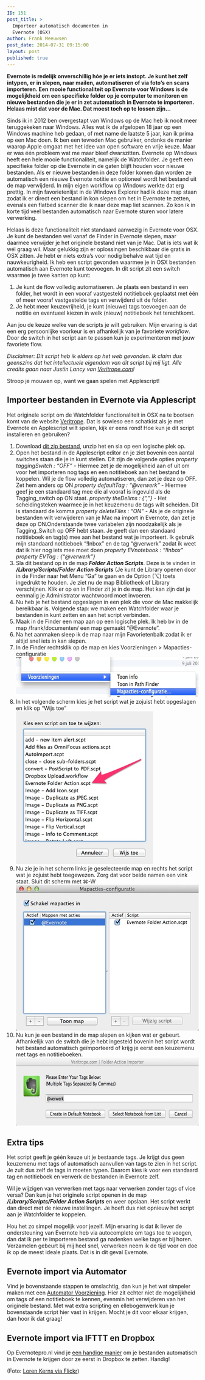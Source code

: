 ```yaml
---
ID: 151
post_title: >
  Importeer automatisch documenten in
  Evernote (OSX)
author: Frank Meeuwsen
post_date: 2014-07-31 09:15:00
layout: post
published: true
---
```

<strong>Evernote is redelijk onverschillig hóe je er iets instopt. Je kunt het zelf intypen, er in slepen, naar mailen, automatiseren of via foto’s en scans importeren. Een mooie functionaliteit op Evernote voor Windows is de mogelijkheid om een specifieke folder op je computer te monitoren en nieuwe bestanden die je er in zet automatisch in Evernote te importeren. Helaas mist dat voor de Mac. Dat moest toch op te lossen zijn…</strong>

<!--more-->

Sinds ik in 2012 ben overgestapt van Windows op de Mac heb ik nooit meer teruggekeken naar Windows. Alles wat ik de afgelopen 18 jaar op een Windows machine heb gedaan, of met name de laatste 5 jaar, kan ik prima op een Mac doen. Ik ben een tevreden Mac gebruiker, ondanks de manier waarop Apple omgaat met het idee van open software en vrije keuze.
Maar er was één probleem wat me maar bleef dwarszitten. Evernote op Windows heeft een hele mooie functionaliteit, namelijk de Watchfolder. Je geeft een specifieke folder op die Evernote in de gaten blijft houden voor nieuwe bestanden. Als er nieuwe bestanden in deze folder komen dan worden ze automatisch een nieuwe Evernote notitie en optioneel wordt het bestand uit de map verwijderd. In mijn eigen workflow op Windows werkte dat erg prettig. In mijn favorietenlijst in de Windows Explorer had ik deze map staan zodat ik er direct een bestand in kon slepen om het in Evernote te zetten, evenals een flatbed scanner die ik naar deze map liet scannen. Zo kon ik in korte tijd veel bestanden automatisch naar Evernote sturen voor latere verwerking.

Helaas is deze functionaliteit niet standaard aanwezig in Evernote voor OSX. Je kunt de bestanden wel vanaf de Finder in Evernote slepen, maar daarmee verwijder je het originele bestand niet van je Mac. Dat is iets wat ik wél graag wil. Maar gelukkig zijn er oplossingen beschikbaar die gratis in OSX zitten. Je hebt er niets extra’s voor nodig behalve wat tijd en nauwkeurigheid. Ik heb een script gevonden waarmee je in OSX bestanden automatisch aan Evernote kunt toevoegen. In dit script zit een switch waarmee je twee kanten op kunt:
<ol>
	<li>Je kunt de flow volledig automatiseren. Je plaats een bestand in een folder, het wordt in een vooraf vastgesteld notitieboek geplaatst met één of meer vooraf vastgestelde tags en verwijderd uit de folder.</li>
	<li>Je hebt meer keuzevrijheid, je kunt (nieuwe) tags toevoegen aan de notitie en eventueel kiezen in welk (nieuw) notitieboek het terechtkomt.</li>
</ol>
Aan jou de keuze welke van de scripts je wilt gebruiken. Mijn ervaring is dat een erg persoonlijke voorkeur is en afhankelijk van je favoriete <em>workflow</em>. Door de switch in het script aan te passen kun je experimenteren met jouw favoriete flow.

<em>Disclaimer: Dit script heb ik elders op het web gevonden. Ik claim dus geenszins dat het intellectuele eigendom van dit script bij mij ligt. Alle credits gaan naar Justin Lancy van <a href="http://veritrope.com/">Veritrope.com</a>!</em>

Stroop je mouwen op, want we gaan spelen met Applescript!
<h2 id="importeerbestandeninevernoteviaapplescript">Importeer bestanden in Evernote via Applescript</h2>
Het originele script om de Watchfolder functionaliteit in OSX na te bootsen komt van de website <a href="http://veritrope.com/tech/evernote-desktop-folder/">Veritrope</a>. Dat is sowieso een schatkist als je met Evernote en Applescript wilt spelen, kijk er eens rond! Hoe kun je dit script installeren en gebruiken?
<ol>
	<li>Download <a href="http://allesonthouden.nl/wp-content/uploads/2014/07/Evernote_Folder_Action_Files.zip">dit zip bestand</a>, unzip het en sla op een logische plek op.</li>
	<li>Open het bestand in de Applescript editor en je ziet bovenin een aantal switches staan die je in kunt stellen. Dit zijn de volgende opties
<em>property taggingSwitch : “OFF”</em> - Hiermee zet je de mogelijkheid aan of uit om voor het importeren nog tags en een notitieboek aan het bestand te koppelen. Wil je de flow volledig automatiseren, dan zet je deze op OFF. Zet hem anders op ON
<em>property defaultTag : “@verwerk”</em> - Hiermee geef je een standaard tag mee die al vooraf is ingevuld als de Tagging_switch op ON staat.
<em>property theDelims : {“,”}</em> - Het scheidingsteken waarmee je in het keuzemenu de tags wilt scheiden. Dit is standaard de komma
<em>property deleteFiles : “ON”</em> - Als je de originele bestanden wilt verwijderen van je Mac na import in Evernote, dan zet je deze op ON.Onderstaande twee variabelen zijn noodzakelijk als je Tagging_Switch op OFF hebt staan. Je geeft dan een standaard notitieboek en tag(s) mee aan het bestand wat je importeert. Ik gebruik mijn standaard notitieboek “!Inbox” en de tag “@verwerk” zodat ik weet dat ik hier nog iets mee moet doen
<em>property EVnotebook : “!Inbox”
</em><em>property EVTag : {“@verwerk”}</em></li>
	<li>Sla dit bestand op in de map <strong><em>Folder Action Scripts</em></strong>. Deze is te vinden in <strong><em>/Library/Scripts/Folder Action Scripts</em></strong> (Je kunt de Library openen door in de Finder naar het Menu “Ga” te gaan en de Option (⌥) toets ingedrukt te houden. Je ziet nu de map Bibliotheek of Library verschijnen. Klik er op en in Finder zit je in de map. Het kan zijn dat je eenmalig je Administrator wachtwoord moet invoeren.</li>
	<li>Nu heb je het bestand opgeslagen in een plek die voor de Mac makkelijk bereikbaar is. Volgende stap: we maken een Watchfolder waar je bestanden in kunt zetten en aan het script verbinden.</li>
	<li>Maak in de Finder een map aan op een logische plek. Ik heb bv in de map /frank/documenten/ een map gemaakt “@Evernote”.</li>
	<li>Na het aanmaken sleep ik de map naar mijn Favorietenbalk zodat ik er altijd snel iets in kan slepen.</li>
	<li>In de Finder rechtsklik op de map en kies Voorzieningen &gt; Mapacties-configuratie<img class="aligncenter size-full wp-image-368" src="/images/2014/07/ApplescriptImport_voorzieningen.jpg" alt="ApplescriptImport_voorzieningen" width="573" height="105" /></li>
	<li>In het volgende scherm kies je het script wat je zojuist hebt opgeslagen en klik op “Wijs toe”<img class="aligncenter size-full wp-image-367" src="/images/2014/07/ApplescriptImport_kiesscript.jpg" alt="ApplescriptImport_kiesscript" width="360" height="400" /></li>
	<li>Nu zie je in het scherm links je geselecteerde map en rechts het script wat je zojuist hebt toegewezen. Zorg dat voor beide namen een vink staat. Sluit dit scherm met ⌘-W<img class="aligncenter size-full wp-image-364" src="/images/2014/07/ApplescriptImport_MapConfiguratie.jpg" alt="ApplescriptImport_MapConfiguratie" width="480" height="382" /></li>
	<li>Nu kun je een bestand in de map slepen en kijken wat er gebeurt. Afhankelijk van de switch die je hebt ingesteld bovenin het script wordt het bestand automatisch geïmporteerd of krijg je eerst een keuzemenu met tags en notitieboeken.<img class="aligncenter size-full wp-image-366" src="/images/2014/07/ApplescriptImport_KeuzeTag.jpg" alt="ApplescriptImport_KeuzeTag" width="615" height="178" /></li>
</ol>
<h2 id="extratips">Extra tips</h2>
Het script geeft je géén keuze uit je bestaande tags. Je krijgt dus geen keuzemenu met tags of automatisch aanvullen van tags te zien in het script. Je zult dus zelf de tags in moeten typen. Daarom kies ik voor een standaard tag en notitieboek en verwerk de bestanden in Evernote zelf.

Wil je wijzigen van verwerken met tags naar verwerken zonder tags of vice versa? Dan kun je het originele script openen in de map <strong><em>/Library/Scripts/Folder Action Scripts</em></strong> en weer opslaan. Het script werkt dan direct met de nieuwe instellingen. Je hoeft dus niet opnieuw het script aan je Watchfolder te koppelen.

Hou het zo simpel mogelijk voor jezelf. Mijn ervaring is dat ik liever de ondersteuning van Evernote heb via autocomplete om tags toe te voegen, dan dat ik per te importeren bestand ga nadenken welke tags er bij horen. Verzamelen gebeurt bij mij heel snel, verwerken neem ik de tijd voor en doe ik op de meest ideale plaats. Dat is in dit geval Evernote.
<h2 id="evernoteimportviaautomator">Evernote import via Automator</h2>
Vind je bovenstaande stappen te omslachtig, dan kun je het wat simpeler maken met een <a href="http://nineboxes.net/2009/09/using-mac-os-x-services-to-import-files-into-evernote/">Automator Voorziening</a>. Hier zit echter niet de mogelijkheid om tags of een notitieboek te kennen, evenmin het verwijderen van het originele bestand. Met wat extra scripting en ellebogenwerk kun je bovenstaande script hier vast in krijgen. Mocht je dit voor elkaar krijgen, dan hoor ik dat graag!
<h2>Evernote import via IFTTT en Dropbox</h2>
Op Evernotepro.nl vind je <a href="http://www.evernotepro.nl/2014/09/import-mappen-voor-de-mac/">een handige manier</a> om je bestanden automatisch in Evernote te krijgen door ze eerst in Dropbox te zetten. Handig!

(Foto: <a href="https://www.flickr.com/photos/lorenkerns/9618877636/in/photolist-5T9VRB-4hCs7F-545f2X-9TdxYo-Hqtp1-8ghssu-wz8aM-fgXPpD-7vqZJG-8cxhmn-2R97kJ-4oFqyU-fgXPyg-Ehcf-iSBg3-fDZgcS-3vWSv-6zQju-3EV35j-ruw73-fgXPHe-fgXPCH-naEdnG-jbDX2-8rmyoZ-j8juf-nAPfgP-4wpGFf-3gwa-6YnSX2-35fHr-6vCqjd-4yaASg-4LSFmf-6zQjt-6UBifF-5Wjjhs-5M1kD8-5f11nK-kS8azR-foLooV-kS88og-kS8TTM-7JUacL-2mkc9-mmmuQ-2PzNbc-5KcYps-aUsVW-w5WHZ/">Loren Kerns via Flickr</a>)
